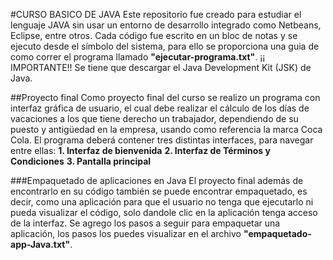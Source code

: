 #CURSO BASICO DE JAVA 
Este repositorio fue creado para estudiar el lenguaje JAVA sin usar un entorno de desarrollo integrado como Netbeans, Eclipse, entre otros.
Cada código fue escrito en un bloc de notas y se ejecuto desde el símbolo del sistema, para ello se proporciona una guia de como correr el programa llamado **"ejecutar-programa.txt"**. ¡¡ IMPORTANTE!! Se tiene que descargar el Java Development Kit (JSK) de Java.

##Proyecto final
Como proyecto final del curso se realizo un programa con interfaz gráfica de usuario, el cual debe realizar el cálculo de los días de vacaciones a los que tiene derecho un trabajador, dependiendo de su puesto y antigüedad en la empresa, usando como referencia la marca Coca Cola. El programa deberá contener tres distintas interfaces, para navegar entre ellas:
**1. Interfaz de bienvenida**
**2. Interfaz de Términos y Condiciones**
**3. Pantalla principal**

###Empaquetado de aplicaciones en Java
El proyecto final además de encontrarlo en su código también se puede encontrar empaquetado, es decir, como una aplicación para que el usuario no tenga que ejecutarlo ni pueda visualizar el código, solo dandole clic en la aplicación tenga acceso de la interfaz. 
Se agrego los pasos a seguir para empaquetar una aplicación, los pasos los puedes visualizar en el archivo **"empaquetado-app-Java.txt"**. 